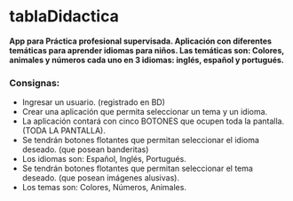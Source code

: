 # tablaDidactica
**App para Práctica profesional supervisada. Aplicación con diferentes temáticas para aprender idiomas para niños. Las temáticas son: Colores, animales y números cada uno en 3 idiomas: inglés, español y portugués.**

### Consignas:
- Ingresar un usuario. (registrado en BD) 
- Crear una aplicación que permita seleccionar un tema y un idioma.
- La aplicación contará con cinco BOTONES que ocupen toda la pantalla. (TODA LA PANTALLA).
- Se tendrán botones flotantes que permitan seleccionar el idioma deseado. (que posean banderitas)
- Los idiomas son:
  Español,
  Inglés,
  Portugués.
- Se tendrán botones flotantes que permitan seleccionar el tema deseado. (que posean imágenes
alusivas).
- Los temas son:
Colores,
Números,
Animales.
